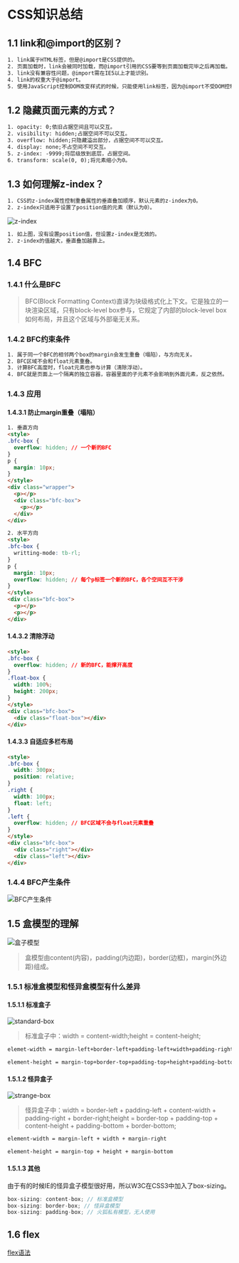 # CSS知识总结

## 1.1 link和@import的区别？

```html
1. link属于HTML标签，但是@import是CSS提供的。
2. 页面加载时，link会被同时加载，而@import引用的CSS要等到页面加载完毕之后再加载。
3. link没有兼容性问题，@import需在IE5以上才能识别。
4. link的权重大于@import。
5. 使用JavaScript控制DOM改变样式的时候，只能使用link标签，因为@import不受DOM控制。
```

## 1.2 隐藏页面元素的方式？

```html
1. opacity: 0;依旧占据空间且可以交互。
2. visibility: hidden;占据空间不可以交互。
3. overflow: hidden;只隐藏溢出部分，占据空间不可以交互。
4. display: none;不占空间不可交互。
5. z-index: -9999;将层级放到底层，占据空间。
6. transform: scale(0, 0);将元素缩小为0。
```

## 1.3 如何理解z-index？

```html
1. CSS的z-index属性控制重叠属性的垂直叠加顺序，默认元素的z-index为0。
2. z-index只适用于设置了position值的元素（默认为0）。
```

![z-index](./img/z-index.jpg)

```html
1. 如上图，没有设置position值，但设置z-index是无效的。
2. z-index的值越大，垂直叠加越靠上。
```

## 1.4 BFC

### 1.4.1 什么是BFC

> BFC(Block Formatting Context)直译为块级格式化上下文。它是独立的一块渲染区域，只有block-level box参与，它规定了内部的block-level box如何布局，并且这个区域与外部毫无关系。

### 1.4.2  BFC约束条件

```html
1. 属于同一个BFC的相邻两个box的margin会发生重叠（塌陷），与方向无关。
2. BFC区域不会和float元素重叠。
3. 计算BFC高度时，float元素也参与计算（清除浮动）。
4. BFC就是页面上一个隔离的独立容器，容器里面的子元素不会影响到外面元素，反之依然。
```

### 1.4.3 应用

#### 1.4.3.1 防止margin重叠（塌陷）

```html
1. 垂直方向
<style>
.bfc-box {
  overflow: hidden; // 一个新的BFC
}
p {
  margin: 10px;
}
</style>
<div class="wrapper">
  <p></p>
  <div class="bfc-box">
    <p></p>
  </div>
</div>

2. 水平方向
<style>
.bfc-box {
  writting-mode: tb-rl;
}
p {
  margin: 10px;
  overflow: hidden; // 每个p标签一个新的BFC，各个空间互不干涉
}
</style>
<div class="bfc-box">
  <p></p>
  <p></p>
</div>
```

#### 1.4.3.2 清除浮动

```html
<style>
.bfc-box {
  overflow: hidden; // 新的BFC，能撑开高度
}
.float-box {
  width: 100%;
  height: 200px;
}
</style>
<div class="bfc-box">
  <div class="float-box"></div>
</div>
```

#### 1.4.3.3 自适应多栏布局

```html
<style>
.bfc-box {
  width: 300px;
  position: relative;
}
.right {
  width: 100px;
  float: left;
}
.left {
  overflow: hidden; // BFC区域不会与float元素重叠
}
</style>
<div class="bfc-box">
  <div class="right"></div>
  <div class="left"></div>
</div>
```

### 1.4.4 BFC产生条件

![BFC产生条件](./img/bfc.jpg)

## 1.5 盒模型的理解

![盒子模型](./img/box-module.jpg)

> 盒模型由content(内容)，padding(内边距)，border(边框)，margin(外边距)组成。

### 1.5.1 标准盒模型和怪异盒模型有什么差异

#### 1.5.1.1 标准盒子

![standard-box](./img/standard-box.jpg)

> 标准盒子中：width = content-width;height = content-height;

```html
elemet-width = margin-left+border-left+padding-left+width+padding-right+border-right+margin-right

element-height = margin-top+border-top+padding-top+height+padding-bottom+border-bottom+margin-bottom
```

#### 1.5.1.2 怪异盒子

![strange-box](./img/strange-box.jpg)

> 怪异盒子中：width = border-left + padding-left + content-width + padding-right + border-right;height = border-top + padding-top + content-height + padding-bottom + border-bottom;

```html
element-width = margin-left + width + margin-right

element-height = margin-top + height + margin-bottom
```

#### 1.5.1.3 其他

由于有的时候IE的怪异盒子模型很好用，所以W3C在CSS3中加入了box-sizing。

```js
box-sizing: content-box; // 标准盒模型
box-sizing: border-box; // 怪异盒模型
box-sizing: padding-box; // 火狐私有模型，无人使用
```

## 1.6 flex

[flex语法](http://www.ruanyifeng.com/blog/2015/07/flex-grammar.html)